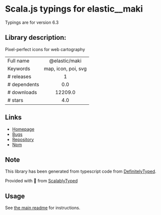 
# Scala.js typings for elastic__maki

Typings are for version 6.3

## Library description:
Pixel-perfect icons for web cartography

|                    |                 |
| ------------------ | :-------------: |
| Full name          | @elastic/maki |
| Keywords           | map, icon, poi, svg |
| # releases         | 1 |
| # dependents       | 0.0 |
| # downloads        | 12209.0 |
| # stars            | 4.0 |

## Links
- [Homepage](https://github.com/elastic/maki)
- [Bugs](https://github.com/elastic/maki/issues)
- [Repository](https://github.com/elastic/maki)
- [Npm](https://www.npmjs.com/package/%40elastic%2Fmaki)
    


## Note
This library has been generated from typescript code from [DefinitelyTyped](https://definitelytyped.org).

Provided with :purple_heart: from [ScalablyTyped](https://github.com/oyvindberg/ScalablyTyped)

## Usage
See [the main readme](../../readme.md) for instructions.


